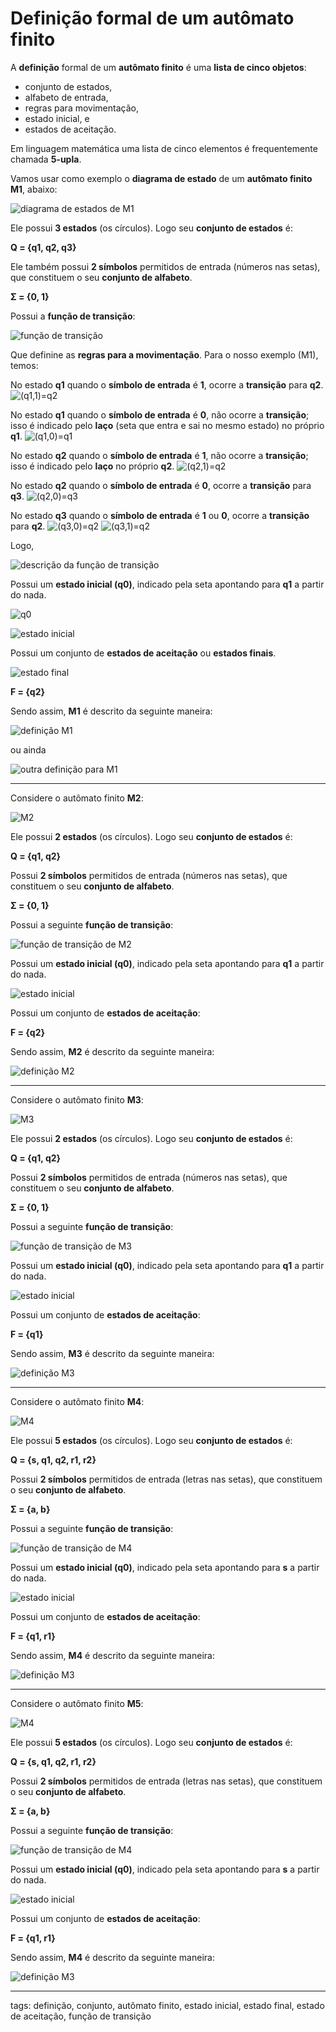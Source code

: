 # Definição formal de um autômato finito

A **definição** formal de um **autômato finito** é uma **lista de cinco objetos**:
- conjunto de estados, 
- alfabeto de entrada, 
- regras para movimentação, 
- estado inicial, e 
- estados de aceitação. 

Em linguagem matemática uma lista de cinco elementos é frequentemente chamada **5-upla**.

Vamos usar como exemplo o **diagrama de estado** de um **autômato finito M1**, abaixo:

![diagrama de estados de M1](img/p0001-0.png)

Ele possui **3 estados** (os círculos). Logo seu **conjunto de estados** é:

**Q = {q1, q2, q3}**

Ele também possui **2 símbolos** permitidos de entrada (números nas setas), que constituem o seu **conjunto de alfabeto**.

**Σ = {0, 1}**

Possui a **função de transição**:

![função de transição](img/p0001-1.png)

Que definine as **regras para a movimentação**. Para o nosso exemplo (M1), temos:

No estado **q1** quando o **símbolo de entrada** é **1**, ocorre a **transição** para **q2**.
![(q1,1)=q2](img/p0001-2.png)

No estado **q1** quando o **símbolo de entrada** é **0**, não ocorre a **transição**; isso é indicado pelo **laço** (seta que entra e sai no mesmo estado) no próprio **q1**.
![(q1,0)=q1](img/p0001-3.png)

No estado **q2** quando o **símbolo de entrada** é **1**, não ocorre a **transição**; isso é indicado pelo **laço** no próprio **q2**.
![(q2,1)=q2](img/p0001-4.png)

No estado **q2** quando o **símbolo de entrada** é **0**, ocorre a **transição** para **q3**.
![(q2,0)=q3](img/p0001-5.png)

No estado **q3** quando o **símbolo de entrada** é **1** ou **0**, ocorre a **transição** para **q2**.
![(q3,0)=q2](img/p0001-6.png)
![(q3,1)=q2](img/p0001-7.png)

Logo,

![descrição da função de transição](img/p0001-8.png)

Possui um **estado inicial (q0)**, indicado pela seta apontando para **q1** a partir do nada.

![q0](img/p0001-10.png)

![estado inicial](img/p0001-9.png)

Possui um conjunto de **estados de aceitação** ou **estados finais**.

![estado final](img/p0001-11.png)

**F = {q2}**

Sendo assim, **M1** é descrito da seguinte maneira:

![definição M1](img/p0001-12.png)

ou ainda

![outra definição para M1](img/p0001-13.png)


----

Considere o autômato finito **M2**:

![M2](img/p0001-14.png)

Ele possui **2 estados** (os círculos). Logo seu **conjunto de estados** é:

**Q = {q1, q2}**

Possui **2 símbolos** permitidos de entrada (números nas setas), que constituem o seu **conjunto de alfabeto**.

**Σ = {0, 1}**

Possui a seguinte **função de transição**:

![função de transição de M2](img/p0001-15.png)

Possui um **estado inicial (q0)**, indicado pela seta apontando para **q1** a partir do nada.

![estado inicial](img/p0001-16.png)

Possui um conjunto de **estados de aceitação**:

**F = {q2}**

Sendo assim, **M2** é descrito da seguinte maneira:

![definição M2](img/p0001-17.png)


----

Considere o autômato finito **M3**:

![M3](img/p0001-18.png)

Ele possui **2 estados** (os círculos). Logo seu **conjunto de estados** é:

**Q = {q1, q2}**

Possui **2 símbolos** permitidos de entrada (números nas setas), que constituem o seu **conjunto de alfabeto**.

**Σ = {0, 1}**

Possui a seguinte **função de transição**:

![função de transição de M3](img/p0001-15.png)

Possui um **estado inicial (q0)**, indicado pela seta apontando para **q1** a partir do nada.

![estado inicial](img/p0001-19.png)

Possui um conjunto de **estados de aceitação**:

**F = {q1}**

Sendo assim, **M3** é descrito da seguinte maneira:

![definição M3](img/p0001-20.png)


----

Considere o autômato finito **M4**:

![M4](img/p0001-21.png)

Ele possui **5 estados** (os círculos). Logo seu **conjunto de estados** é:

**Q = {s, q1, q2, r1, r2}**

Possui **2 símbolos** permitidos de entrada (letras nas setas), que constituem o seu **conjunto de alfabeto**.

**Σ = {a, b}**

Possui a seguinte **função de transição**:

![função de transição de M4](img/p0001-22.png)

Possui um **estado inicial (q0)**, indicado pela seta apontando para **s** a partir do nada.

![estado inicial](img/p0001-23.png)

Possui um conjunto de **estados de aceitação**:

**F = {q1, r1}**

Sendo assim, **M4** é descrito da seguinte maneira:

![definição M3](img/p0001-24.png)


----

Considere o autômato finito **M5**:

![M4](img/p0001-21.png)

Ele possui **5 estados** (os círculos). Logo seu **conjunto de estados** é:

**Q = {s, q1, q2, r1, r2}**

Possui **2 símbolos** permitidos de entrada (letras nas setas), que constituem o seu **conjunto de alfabeto**.

**Σ = {a, b}**

Possui a seguinte **função de transição**:

![função de transição de M4](img/p0001-22.png)

Possui um **estado inicial (q0)**, indicado pela seta apontando para **s** a partir do nada.

![estado inicial](img/p0001-23.png)

Possui um conjunto de **estados de aceitação**:

**F = {q1, r1}**

Sendo assim, **M4** é descrito da seguinte maneira:

![definição M3](img/p0001-24.png)


----

tags: definição, conjunto, autômato finito, estado inicial, estado final, estado de aceitação, função de transição
